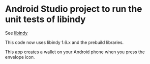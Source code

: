 # Android Studio project to run the unit tests of libindy

See [libindy](https://github.com/hyperledger/indy-sdk)

This code now uses libindy 1.6.x and the prebuild libraries.

This app creates a wallet on your Android phone when you press the envelope icon.
